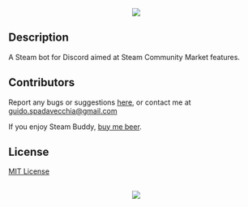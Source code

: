<p align="center">
  <img src="https://github.com/guidospadavecchia/SteamBuddy/blob/master/resources/images/sb-logo-title.png">
</p>

## Description
A Steam bot for Discord aimed at Steam Community Market features.

## Contributors
Report any bugs or suggestions [here](https://github.com/guidospadavecchia/SteamBuddy/issues), or contact me at guido.spadavecchia@gmail.com

If you enjoy Steam Buddy, [buy me beer](https://paypal.me/guidospadavecchia).

## License
[MIT License](https://github.com/guidospadavecchia/SteamBuddy/blob/master/LICENSE)

## 
<p align="center">
  <img src="http://ForTheBadge.com/images/badges/built-with-love.svg">
</p>
